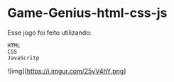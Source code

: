 # Game-Genius-html-css-js

Esse jogo foi feito utilizando:
    
    HTML
    CSS
    JavaScritp


![img][https://i.imgur.com/25vV4hY.png]